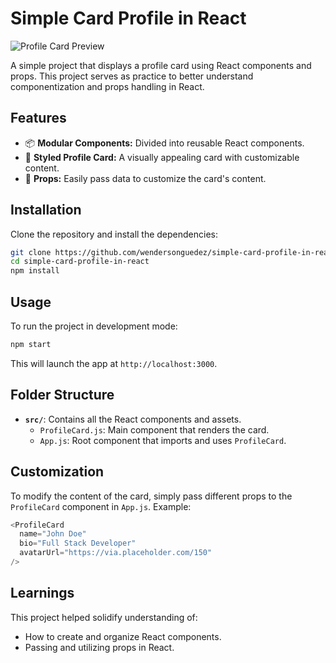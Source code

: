 # Simple Card Profile in React

![Profile Card Preview](https://via.placeholder.com/300)

A simple project that displays a profile card using React components and props. This project serves as practice to better understand componentization and props handling in React.

## Features

- 📦 **Modular Components:** Divided into reusable React components.
- 🎨 **Styled Profile Card:** A visually appealing card with customizable content.
- 🔄 **Props:** Easily pass data to customize the card's content.

## Installation

Clone the repository and install the dependencies:

```bash
git clone https://github.com/wendersonguedez/simple-card-profile-in-react.git
cd simple-card-profile-in-react
npm install
```

## Usage

To run the project in development mode:

```bash
npm start
```

This will launch the app at `http://localhost:3000`.

## Folder Structure

- **`src/`**: Contains all the React components and assets.
  - `ProfileCard.js`: Main component that renders the card.
  - `App.js`: Root component that imports and uses `ProfileCard`.

## Customization

To modify the content of the card, simply pass different props to the `ProfileCard` component in `App.js`. Example:

```js
<ProfileCard
  name="John Doe"
  bio="Full Stack Developer"
  avatarUrl="https://via.placeholder.com/150"
/>
```

## Learnings

This project helped solidify understanding of:

- How to create and organize React components.
- Passing and utilizing props in React.